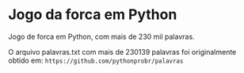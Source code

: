 # Jogo da forca em Python
Jogo de forca em Python, com mais de 230 mil palavras.

O arquivo palavras.txt com mais de 230139 palavras foi originalmente obtido em:
``https://github.com/pythonprobr/palavras``
